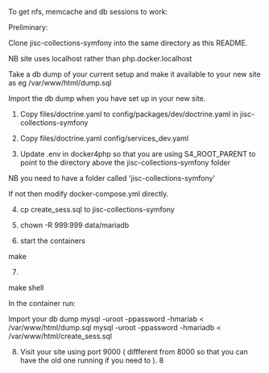 To get nfs, memcache and db sessions to work:

Preliminary: 

Clone jisc-collections-symfony into the same directory as this README.

NB site uses localhost rather than php.docker.localhost

Take a db dump of your  current setup  and make it available to your
new site as eg /var/www/html/dump.sql

Import the db dump when you have set up in your new site.

1.   Copy files/doctrine.yaml to config/packages/dev/doctrine.yaml
in jisc-collections-symfony

2.   Copy files/doctrine.yaml  config/services_dev.yaml

3.   Update .env in docker4php so that you are using S4_ROOT_PARENT
to point to the directory above the jisc-collections-symfony folder

NB you need to have a folder called 'jisc-collections-symfony'

If not then modify docker-compose.yml directly.

4. cp create_sess.sql to jisc-collections-symfony

5. chown -R 999:999 data/mariadb

6. start the containers

make

7.

make shell 

In the container run:

Import your db dump
mysql -uroot -ppassword -hmariab < /var/www/html/dump.sql
mysql -uroot -ppassword  -hmariadb < /var/www/html/create_sess.sql

8.  Visit your site using port 9000 ( diffferent from 8000 so that you can have the old one running
if you need to ).
8
